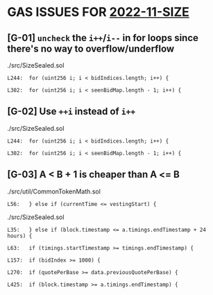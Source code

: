 # GAS ISSUES FOR [2022-11-SIZE](https://github.com/code-423n4/2022-11-size/tree/main/<file-path>)

## [G-01] `uncheck` the `i++`/`i--` in for loops since there's no way to overflow/underflow

./src/SizeSealed.sol
```
L244:  for (uint256 i; i < bidIndices.length; i++) {

L302:  for (uint256 i; i < seenBidMap.length - 1; i++) {
```

## [G-02] Use `++i` instead of `i++`

./src/SizeSealed.sol
```
L244:  for (uint256 i; i < bidIndices.length; i++) {

L302:  for (uint256 i; i < seenBidMap.length - 1; i++) {
```

## [G-03] A < B + 1 is cheaper than A <= B

./src/util/CommonTokenMath.sol
```
L56:   } else if (currentTime <= vestingStart) {
```

./src/SizeSealed.sol
```
L35:   } else if (block.timestamp <= a.timings.endTimestamp + 24 hours) {

L63:   if (timings.startTimestamp >= timings.endTimestamp) {

L157:  if (bidIndex >= 1000) {

L270:  if (quotePerBase >= data.previousQuotePerBase) {

L425:  if (block.timestamp >= a.timings.endTimestamp) {
```
